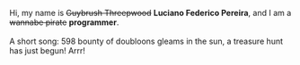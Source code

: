 Hi, my name is ~~Guybrush Threepwood~~ **Luciano Federico Pereira**, and I am a ~~wannabe pirate~~ **programmer**.<br><br>A short song: 598 bounty of doubloons gleams in the sun, a treasure hunt has just begun! Arrr!

